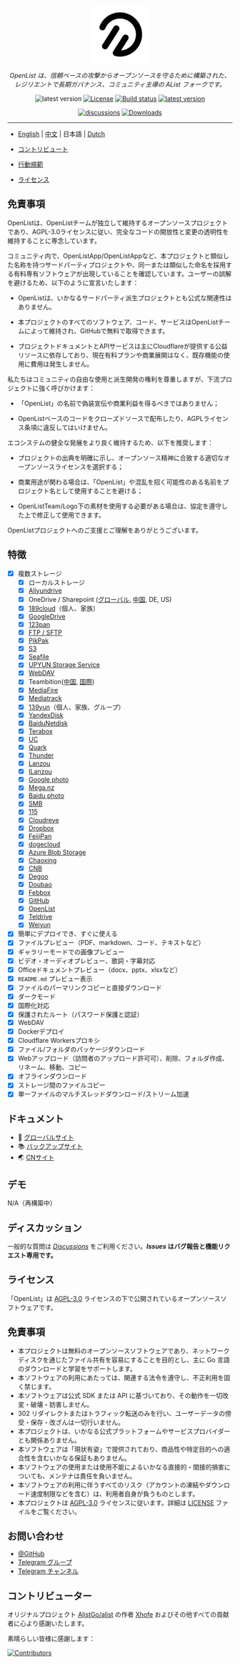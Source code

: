 <div align="center">
  <img style="width: 128px; height: 128px;" src="https://raw.githubusercontent.com/OpenListTeam/Logo/main/logo.svg" alt="logo" />

  <p><em>OpenList は、信頼ベースの攻撃からオープンソースを守るために構築された、レジリエントで長期ガバナンス、コミュニティ主導の AList フォークです。</em></p>

  <img src="https://goreportcard.com/badge/github.com/OpenListTeam/OpenList/v3" alt="latest version" />
  <a href="https://github.com/OpenListTeam/OpenList/blob/main/LICENSE"><img src="https://img.shields.io/github/license/OpenListTeam/OpenList" alt="License" /></a>
  <a href="https://github.com/OpenListTeam/OpenList/actions?query=workflow%3ABuild"><img src="https://img.shields.io/github/actions/workflow/status/OpenListTeam/OpenList/build.yml?branch=main" alt="Build status" /></a>
  <a href="https://github.com/OpenListTeam/OpenList/releases"><img src="https://img.shields.io/github/release/OpenListTeam/OpenList" alt="latest version" /></a>

  <a href="https://github.com/OpenListTeam/OpenList/discussions"><img src="https://img.shields.io/github/discussions/OpenListTeam/OpenList?color=%23ED8936" alt="discussions" /></a>
  <a href="https://github.com/OpenListTeam/OpenList/releases"><img src="https://img.shields.io/github/downloads/OpenListTeam/OpenList/total?color=%239F7AEA&logo=github" alt="Downloads" /></a>
</div>

---

- [English](./README.md) | [中文](./README_cn.md) | 日本語 | [Dutch](./README_nl.md)

- [コントリビュート](./CONTRIBUTING.md)
- [行動規範](./CODE_OF_CONDUCT.md)
- [ライセンス](./LICENSE)

## 免責事項

OpenListは、OpenListチームが独立して維持するオープンソースプロジェクトであり、AGPL-3.0ライセンスに従い、完全なコードの開放性と変更の透明性を維持することに専念しています。

コミュニティ内で、OpenListApp/OpenListAppなど、本プロジェクトと類似した名称を持つサードパーティプロジェクトや、同一または類似した命名を採用する有料専有ソフトウェアが出現していることを確認しています。ユーザーの誤解を避けるため、以下のように宣言いたします：

- OpenListは、いかなるサードパーティ派生プロジェクトとも公式な関連性はありません。

- 本プロジェクトのすべてのソフトウェア、コード、サービスはOpenListチームによって維持され、GitHubで無料で取得できます。

- プロジェクトドキュメントとAPIサービスは主にCloudflareが提供する公益リソースに依存しており、現在有料プランや商業展開はなく、既存機能の使用に費用は発生しません。

私たちはコミュニティの自由な使用と派生開発の権利を尊重しますが、下流プロジェクトに強く呼びかけます：

- 「OpenList」の名前で偽装宣伝や商業利益を得るべきではありません；

- OpenListベースのコードをクローズドソースで配布したり、AGPLライセンス条項に違反してはいけません。

エコシステムの健全な発展をより良く維持するため、以下を推奨します：

- プロジェクトの出典を明確に示し、オープンソース精神に合致する適切なオープンソースライセンスを選択する；

- 商業用途が関わる場合は、「OpenList」や混乱を招く可能性のある名前をプロジェクト名として使用することを避ける；

- OpenListTeam/Logo下の素材を使用する必要がある場合は、協定を遵守した上で修正して使用できます。

OpenListプロジェクトへのご支援とご理解をありがとうございます。

## 特徴

- [x] 複数ストレージ
  - [x] ローカルストレージ
  - [x] [Aliyundrive](https://www.alipan.com)
  - [x] OneDrive / Sharepoint ([グローバル](https://www.microsoft.com/en-us/microsoft-365/onedrive/online-cloud-storage), [中国](https://portal.partner.microsoftonline.cn), DE, US)
  - [x] [189cloud](https://cloud.189.cn)（個人、家族）
  - [x] [GoogleDrive](https://drive.google.com)
  - [x] [123pan](https://www.123pan.com)
  - [x] [FTP / SFTP](https://en.wikipedia.org/wiki/File_Transfer_Protocol)
  - [x] [PikPak](https://www.mypikpak.com)
  - [x] [S3](https://aws.amazon.com/s3)
  - [x] [Seafile](https://seafile.com)
  - [x] [UPYUN Storage Service](https://www.upyun.com/products/file-storage)
  - [x] [WebDAV](https://en.wikipedia.org/wiki/WebDAV)
  - [x] Teambition([中国](https://www.teambition.com), [国際](https://us.teambition.com))
  - [x] [MediaFire](https://www.mediafire.com)
  - [x] [Mediatrack](https://www.mediatrack.cn)
  - [x] [139yun](https://yun.139.com)（個人、家族、グループ）
  - [x] [YandexDisk](https://disk.yandex.com)
  - [x] [BaiduNetdisk](http://pan.baidu.com)
  - [x] [Terabox](https://www.terabox.com/main)
  - [x] [UC](https://drive.uc.cn)
  - [x] [Quark](https://pan.quark.cn)
  - [x] [Thunder](https://pan.xunlei.com)
  - [x] [Lanzou](https://www.lanzou.com)
  - [x] [ILanzou](https://www.ilanzou.com)
  - [x] [Google photo](https://photos.google.com)
  - [x] [Mega.nz](https://mega.nz)
  - [x] [Baidu photo](https://photo.baidu.com)
  - [x] [SMB](https://en.wikipedia.org/wiki/Server_Message_Block)
  - [x] [115](https://115.com)
  - [x] [Cloudreve](https://cloudreve.org)
  - [x] [Dropbox](https://www.dropbox.com)
  - [x] [FeijiPan](https://www.feijipan.com)
  - [x] [dogecloud](https://www.dogecloud.com/product/oss)
  - [x] [Azure Blob Storage](https://azure.microsoft.com/products/storage/blobs)
  - [x] [Chaoxing](https://www.chaoxing.com)
  - [x] [CNB](https://cnb.cool/)
  - [x] [Degoo](https://degoo.com)
  - [x] [Doubao](https://www.doubao.com)
  - [x] [Febbox](https://www.febbox.com)
  - [x] [GitHub](https://github.com)
  - [x] [OpenList](https://github.com/OpenListTeam/OpenList)
  - [x] [Teldrive](https://github.com/tgdrive/teldrive)
  - [x] [Weiyun](https://www.weiyun.com)
- [x] 簡単にデプロイでき、すぐに使える
- [x] ファイルプレビュー（PDF、markdown、コード、テキストなど）
- [x] ギャラリーモードでの画像プレビュー
- [x] ビデオ・オーディオプレビュー、歌詞・字幕対応
- [x] Officeドキュメントプレビュー（docx、pptx、xlsxなど）
- [x] `README.md` プレビュー表示
- [x] ファイルのパーマリンクコピーと直接ダウンロード
- [x] ダークモード
- [x] 国際化対応
- [x] 保護されたルート（パスワード保護と認証）
- [x] WebDAV
- [x] Dockerデプロイ
- [x] Cloudflare Workersプロキシ
- [x] ファイル/フォルダのパッケージダウンロード
- [x] Webアップロード（訪問者のアップロード許可可）、削除、フォルダ作成、リネーム、移動、コピー
- [x] オフラインダウンロード
- [x] ストレージ間のファイルコピー
- [x] 単一ファイルのマルチスレッドダウンロード/ストリーム加速

## ドキュメント

- 📘 [グローバルサイト](https://doc.oplist.org)
- 📚 [バックアップサイト](https://doc.openlist.team)
- 🌏 [CNサイト](https://doc.oplist.org.cn)

## デモ

N/A（再構築中）

## ディスカッション

一般的な質問は [*Discussions*](https://github.com/OpenListTeam/OpenList/discussions) をご利用ください。***Issues* はバグ報告と機能リクエスト専用です。**

## ライセンス

「OpenList」は [AGPL-3.0](https://www.gnu.org/licenses/agpl-3.0.txt) ライセンスの下で公開されているオープンソースソフトウェアです。

## 免責事項

- 本プロジェクトは無料のオープンソースソフトウェアであり、ネットワークディスクを通じたファイル共有を容易にすることを目的とし、主に Go 言語のダウンロードと学習をサポートします。
- 本ソフトウェアの利用にあたっては、関連する法令を遵守し、不正利用を固く禁じます。
- 本ソフトウェアは公式 SDK または API に基づいており、その動作を一切改変・破壊・妨害しません。
- 302 リダイレクトまたはトラフィック転送のみを行い、ユーザーデータの傍受・保存・改ざんは一切行いません。
- 本プロジェクトは、いかなる公式プラットフォームやサービスプロバイダーとも関係ありません。
- 本ソフトウェアは「現状有姿」で提供されており、商品性や特定目的への適合性を含むいかなる保証もありません。
- 本ソフトウェアの使用または使用不能によるいかなる直接的・間接的損害についても、メンテナは責任を負いません。
- 本ソフトウェアの利用に伴うすべてのリスク（アカウントの凍結やダウンロード速度制限などを含む）は、利用者自身が負うものとします。
- 本プロジェクトは [AGPL-3.0](https://www.gnu.org/licenses/agpl-3.0.txt) ライセンスに従います。詳細は [LICENSE](./LICENSE) ファイルをご覧ください。

## お問い合わせ

- [@GitHub](https://github.com/OpenListTeam)
- [Telegram グループ](https://t.me/OpenListTeam)
- [Telegram チャンネル](https://t.me/OpenListOfficial)

## コントリビューター

オリジナルプロジェクト [AlistGo/alist](https://github.com/AlistGo/alist) の作者 [Xhofe](https://github.com/Xhofe) およびその他すべての貢献者に心より感謝いたします。

素晴らしい皆様に感謝します：

[![Contributors](https://contrib.rocks/image?repo=OpenListTeam/OpenList)](https://github.com/OpenListTeam/OpenList/graphs/contributors)
